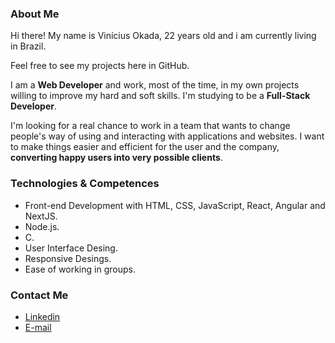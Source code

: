 ### About Me

Hi there! My name is Vinícius Okada, 22 years old and i am currently living in Brazil.

Feel free to see my projects here in GitHub.

I am a **Web Developer** and work, most of the time, in my own projects willing to improve my hard and soft skills. I'm studying to be a **Full-Stack Developer**.

I'm looking for a real chance to work in a team that wants to change people's way of using and interacting with applications and websites. I want to make things easier and efficient for the user and the company, **converting happy users into very possible clients**.

### Technologies & Competences
- Front-end Development with HTML, CSS, JavaScript, React, Angular and NextJS.
- Node.js.
- C.
- User Interface Desing.
- Responsive Desings.
- Ease of working in groups.

### Contact Me
- <a href="https://www.linkedin.com/in/viniciusokada/">Linkedin</a>
- <a href="mailto:viniciusandreokada@gmail.com">E-mail</a>
